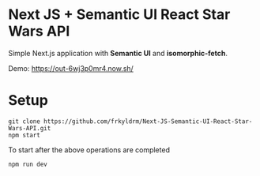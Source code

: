 # Next JS + Semantic UI React Star Wars API 

Simple Next.js application with **Semantic UI** and **isomorphic-fetch**.

Demo: https://out-6wj3p0mr4.now.sh/

# Setup

    git clone https://github.com/frkyldrm/Next-JS-Semantic-UI-React-Star-Wars-API.git
    npm start



To start after the above operations are completed

    npm run dev

